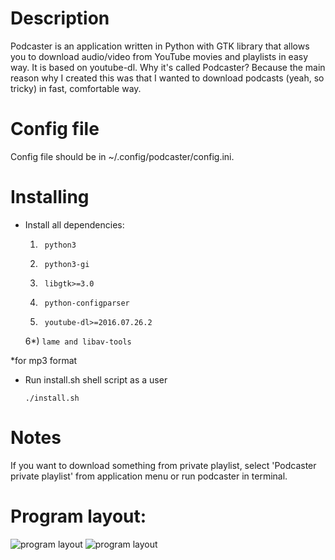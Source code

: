 Description
=====================

Podcaster is an application written in Python with GTK library that allows you to download audio/video from YouTube movies and playlists in easy way. It is based on youtube-dl. Why it's called Podcaster? Because the main reason why I created this was that I wanted to download podcasts (yeah, so tricky) in fast, comfortable way.

Config file
=====================
Config file should be in ~/.config/podcaster/config.ini. 


Installing
=====================


* Install all dependencies:
    
    1) ```
        python3
        ```

    2) ```
        python3-gi
        ```

    3) ```
        libgtk>=3.0
        ```

    4) ```
        python-configparser 
        ```

    5) ```
        youtube-dl>=2016.07.26.2
        ```
    
    6*) ```
        lame and libav-tools 
        ```

 *for mp3 format

* Run install.sh shell script as a user

    ```
    ./install.sh
    ```

Notes
=====================
If you want to download something from private playlist, select 'Podcaster private playlist' from application menu or run podcaster in terminal.

Program layout:
=====================
![program layout](https://raw.github.com/qeni/podcaster/master/img/clean.png)
![program layout](https://raw.github.com/qeni/podcaster/master/img/busy.png)